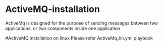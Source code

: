 # ActiveMQ-installation
ActiveMq is designed for the purpose of sending messages between two applications, or two components inside one application

#ActiveMQ installation on linux
Please refer ActiveMq_lin.yml playbook

